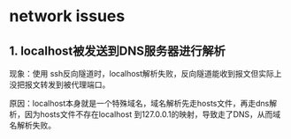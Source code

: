 # network issues

## 1. localhost被发送到DNS服务器进行解析

现象：使用 ssh反向隧道时，localhost解析失败，反向隧道能收到报文但实际上没把报文转发到被代理端口。

原因：localhost本身就是一个特殊域名，域名解析先走hosts文件，再走dns解析，因为hosts文件不存在localhost 到127.0.0.1的映射，导致走了DNS，从而域名解析失败。